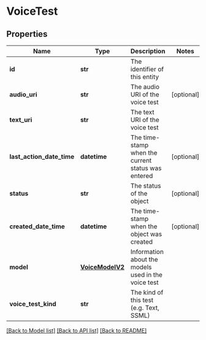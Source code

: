# VoiceTest

## Properties
Name | Type | Description | Notes
------------ | ------------- | ------------- | -------------
**id** | **str** | The identifier of this entity | 
**audio_uri** | **str** | The audio URI of the voice test | [optional] 
**text_uri** | **str** | The text URI of the voice test | 
**last_action_date_time** | **datetime** | The time-stamp when the current status was entered | [optional] 
**status** | **str** | The status of the object | [optional] 
**created_date_time** | **datetime** | The time-stamp when the object was created | [optional] 
**model** | [**VoiceModelV2**](VoiceModelV2.md) | Information about the models used in the voice test | 
**voice_test_kind** | **str** | The kind of this test (e.g. Text, SSML) | 

[[Back to Model list]](../README.md#documentation-for-models) [[Back to API list]](../README.md#documentation-for-api-endpoints) [[Back to README]](../README.md)


